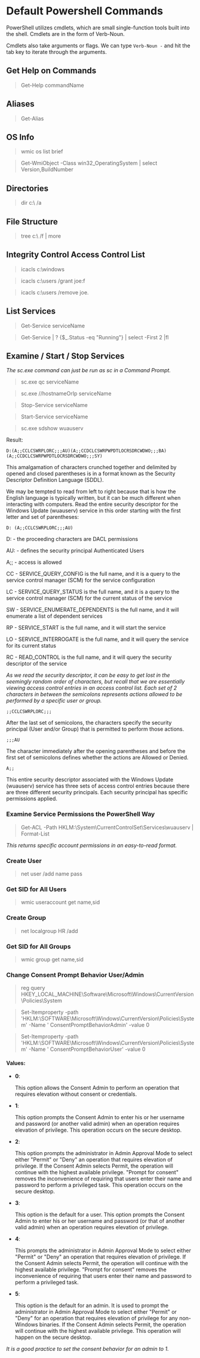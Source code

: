 # Default Powershell Commands

PowerShell utilizes cmdlets, which are small single-function tools built into the shell.
Cmdlets are in the form of Verb-Noun.

Cmdlets also take arguments or flags. We can type `Verb-Noun -` and hit the tab key to iterate through the arguments.

## Get Help on Commands

> Get-Help commandName

## Aliases

> Get-Alias

## OS Info

> wmic os list brief

> Get-WmiObject -Class win32_OperatingSystem | select Version,BuildNumber

## Directories

> dir c:\ /a

## File Structure

> tree c:\ /f | more

## Integrity Control Access Control List

> icacls c:\windows

> icacls c:\users /grant joe:f

> icacls c:\users /remove joe.

## List Services

> Get-Service serviceName

> Get-Service | ? {$_.Status -eq "Running"} | select -First 2 |fl

## Examine / Start / Stop Services

_The sc.exe command can just be run as sc in a Command Prompt._

> sc.exe qc serviceName

> sc.exe //hostnameOrIp serviceName

> Stop-Service serviceName

> Start-Service serviceName

> sc.exe sdshow wuauserv

Result:

```
D:(A;;CCLCSWRPLORC;;;AU)(A;;CCDCLCSWRPWPDTLOCRSDRCWDWO;;;BA)(A;;CCDCLCSWRPWPDTLOCRSDRCWDWO;;;SY)
```

This amalgamation of characters crunched together and delimited by opened and closed parentheses is in a format known as
the Security Descriptor Definition Language (SDDL).

We may be tempted to read from left to right because that is how the English language is typically written,
but it can be much different when interacting with computers. Read the entire security descriptor for the
Windows Update (wuauserv) service in this order starting with the first letter and set of parentheses:

```
D: (A;;CCLCSWRPLORC;;;AU)
```

D: - the proceeding characters are DACL permissions

AU: - defines the security principal Authenticated Users

A;; - access is allowed

CC - SERVICE_QUERY_CONFIG is the full name, and it is a query to the service control manager (SCM) for the service
configuration

LC - SERVICE_QUERY_STATUS is the full name, and it is a query to the service control manager (SCM) for the current
status of the service

SW - SERVICE_ENUMERATE_DEPENDENTS is the full name, and it will enumerate a list of dependent services

RP - SERVICE_START is the full name, and it will start the service

LO - SERVICE_INTERROGATE is the full name, and it will query the service for its current status

RC - READ_CONTROL is the full name, and it will query the security descriptor of the service

_As we read the security descriptor, it can be easy to get lost in the seemingly random order of characters, but recall
that we are essentially viewing access control entries in an access control list. Each set of 2 characters in between
the semicolons represents actions allowed to be performed by a specific user or group._

```
;;CCLCSWRPLORC;;;
```

After the last set of semicolons, the characters specify the security principal (User and/or Group) that is permitted
to perform those actions.

```
;;;AU
```

The character immediately after the opening parentheses and before the first set of semicolons defines whether the
actions are Allowed or Denied.

```
A;;
```

This entire security descriptor associated with the Windows Update (wuauserv) service has three sets of access control
entries because there are three different security principals. Each security principal has specific permissions applied.

### Examine Service Permissions the PowerShell Way

> Get-ACL -Path HKLM:\System\CurrentControlSet\Services\wuauserv | Format-List

_This returns specific account permissions in an easy-to-read format._

### Create User

> net user /add name pass

### Get SID for All Users

> wmic useraccount get name,sid

### Create Group

> net localgroup HR /add

### Get SID for All Groups

> wmic group get name,sid

### Change Consent Prompt Behavior User/Admin

> reg query HKEY_LOCAL_MACHINE\Software\Microsoft\Windows\CurrentVersion\Policies\System

> Set-Itemproperty -path 'HKLM:\SOFTWARE\Microsoft\Windows\CurrentVersion\Policies\System' -Name '
> ConsentPromptBehaviorAdmin' -value 0

> Set-Itemproperty -path 'HKLM:\SOFTWARE\Microsoft\Windows\CurrentVersion\Policies\System' -Name '
> ConsentPromptBehaviorUser' -value 0

#### Values:

- **0**:

  This option allows the Consent Admin to perform an operation that requires elevation without consent or credentials.

- **1**:

  This option prompts the Consent Admin to enter his or her username and password (or another valid admin) when an
  operation requires elevation of privilege. This operation occurs on the secure desktop.

- **2**:

  This option prompts the administrator in Admin Approval Mode to select either "Permit" or "Deny" an operation that
  requires elevation of privilege. If the Consent Admin selects Permit, the operation will continue with the highest
  available privilege. "Prompt for consent" removes the inconvenience of requiring that users enter their name and
  password to perform a privileged task. This operation occurs on the secure desktop.

- **3**:

  This option is the default for a user. This option prompts the Consent Admin to enter his or her username and password (or that of another valid admin) when
  an operation requires elevation of privilege.

- **4**:

  This prompts the administrator in Admin Approval Mode to select either "Permit" or "Deny" an operation that requires
  elevation of privilege. If the Consent Admin selects Permit, the operation will continue with the highest available
  privilege. "Prompt for consent" removes the inconvenience of requiring that users enter their name and password to
  perform a privileged task.

- **5**:

  This option is the default for an admin. It is used to prompt the administrator in Admin Approval Mode to select either "Permit"
  or "Deny" for an operation that requires elevation of privilege for any non-Windows binaries. If the Consent Admin
  selects Permit, the operation will continue with the highest available privilege. This operation will happen on the
  secure desktop.

_It is a good practice to set the consent behavior for an admin to 1._